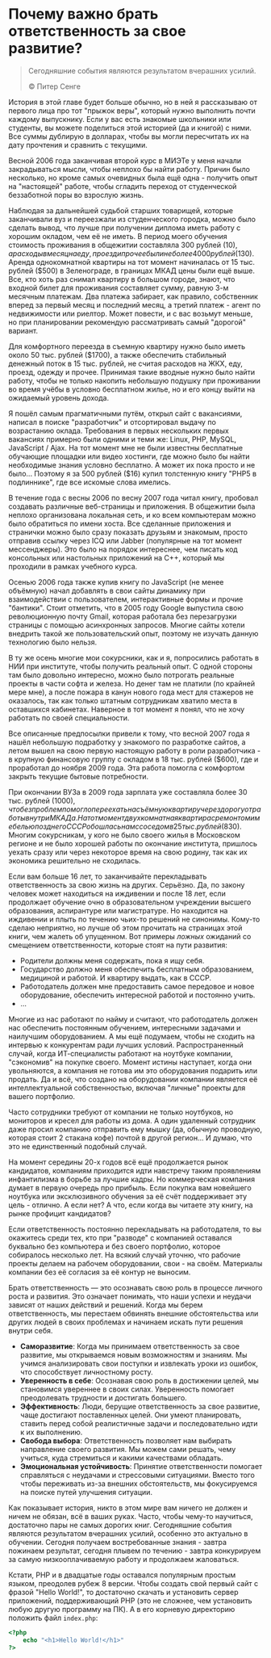 # Почему важно брать ответственность за свое развитие?

> Сегодняшние события являются результатом вчерашних усилий.
>
> ©️ Питер Сенге

История в этой главе будет больше обычно, но в ней я рассказываю от первого лица про тот "прыжок веры", который нужно выполнить почти каждому выпускнику. Если у вас есть знакомые школьники или студенты, вы можете поделиться этой историей (да и книгой) с ними. Все суммы дублирую в долларах, чтобы вы могли пересчитать их на дату прочтения и сравнить с текущими.

Весной 2006 года заканчивая второй курс в МИЭТе у меня начали закрадываться мысли, чтобы неплохо бы найти работу. Причин было несколько, но кроме самых очевидных была ещё одна - получить опыт на "настоящей" работе, чтобы сгладить переход от студенческой беззаботной поры во взрослую жизнь.

Наблюдая за дальнейшей судьбой старших товарищей, которые заканчивали вуз и переезжали из студенческого городка, можно было сделать вывод, что лучше при получении диплома иметь работу с хорошим окладом, чем её не иметь. В период моего обучения стоимость проживания в общежитии составляла 300 рублей ($10), а расходы в месяц на еду, проезд и прочее были не более 4000 рублей ($130). Аренда однокомнатной квартиры на тот момент начиналась от 15 тыс. рублей ($500) в Зеленограде, в границах МКАД цены были ещё выше. Все, кто хоть раз снимал квартиру в большом городе, знают, что входной билет для проживания составляет
сумму, равную 3-м месячным платежам. Два платежа забирает, как правило, собственник вперед за первый месяц и последний месяц, а третий платеж - агент по недвижимости или риелтор. Может повести, и с вас возьмут меньше, но при планировании рекомендую рассматривать самый "дорогой" вариант.

Для комфортного переезда в съемную квартиру нужно было иметь около 50 тыс. рублей ($1700), а также обеспечить стабильный денежный поток в 15 тыс. рублей, не считая расходов на ЖКХ, еду, проезд, одежду и прочее. Принимая такие вводные нужно было найти работу, чтобы не только накопить небольшую подушку при проживании во время учёбы в условно бесплатном жилье, но и его концу выйти на ожидаемый уровень дохода.

Я пошёл самым прагматичными путём, открыл сайт с вакансиями, написал в поиске "разработчик" и отсортировал выдачу по возрастанию оклада. Требования в первых нескольких первых вакансиях примерно были одними и теми же: Linux, PHP, MySQL, JavaScript / Ajax. На тот момент мне не были известны бесплатные обучающие площадки или видео хостинги, где можно было бы найти необходимые знания условно бесплатно. А может их пока просто и не было... Поэтому я за 500 рублей ($16) купил толстенную книгу "PHP5 в подлиннике", где все искомые слова имелись.

В течение года с весны 2006 по весну 2007 года читал книгу, пробовал создавать различные веб-страницы и приложения. В общежитии была неплохо организована локальная сеть, и ко всем компьютерам можно было обратиться по имени хоста. Все сделанные приложения и странички можно было сразу показать друзьям и знакомым, просто отправив ссылку через ICQ или Jabber (популярные на тот момент мессенджеры). Это было на порядок интереснее, чем писать код консольных или настольных приложений на C++, который мы проходили в рамках учебного курса.

Осенью 2006 года также купив книгу по JavaScript (не менее объёмную) начал добавлять в свои сайты динамику при взаимодействии с пользователем, интерактивные формы и прочие "бантики". Стоит отметить, что в 2005 году Google выпустила свою революционную почту Gmail, которая работала без перезагрузки страницы с помощью асинхронных запросов. Многие сайты хотели внедрить такой же пользовательский опыт, поэтому не изучать данную
технологию было нельзя.

В ту же осень многие мои сокурсники, как и я, попросились работать в НИИ при институте, чтобы получить реальный опыт. С одной стороны там было довольно интересно, можно было потрогать реальные проекты в части софта и железа. Но денег там не платили (по крайней мере мне), а после пожара в канун нового года мест для стажеров не оказалось, так как только штатным сотрудникам хватило места в оставшихся кабинетах. Наверное в тот момент я понял, что не хочу работать по своей специальности.

Все описанные предпосылки привели к тому, что весной 2007 года я нашёл небольшую подработку у знакомого по разработке сайтов, а летом вышел на свою первую настоящую работу в роли разработчика - в крупную финансовую группу с окладом в 18 тыс. рублей ($600), где и проработал до ноября 2009 года. Эта работа помогла с комфортом закрыть текущие бытовые потребности.

При окончании ВУЗа в 2009 года зарплата уже составляла более 30 тыс. рублей ($1000), что без проблем помогло переехать на съёмную квартиру через дорогу от работы внутри МКАДа. На тот момент двухкомнатная квартира с ремонтом и мебелью позднего СССР обошлась нам с соседом в 25 тыс. рублей ($830). Многим сокурсникам, у кого не было своего жилья в Московском регионе и не было хорошей работы по окончание института, пришлось уехать сразу или через некоторое время на свою родину, так как их экономика решительно не сходилась.

Если вам больше 16 лет, то заканчивайте перекладывать ответственность за свою жизнь на других. Серьёзно. Да, по закону человек может находиться на иждивении и после 18 лет, если продолжает обучение очно в образовательном учреждении высшего образования, аспирантуре или магистратуре. Но находится на иждивении и плыть по течению чьих-то решений не синонимы. Кому-то сделаю неприятно, но лучше об этом прочитать на страницах этой книги, чем жалеть об упущенном. Вот примеры _ложных_ ожиданий со смещением ответственности, которые стоят на пути развития:

- Родители должны меня содержать, пока я ищу себя.
- Государство должно меня обеспечить бесплатным образованием, медициной и работой. И квартиру выдать, как в СССР.
- Работодатель должен мне предоставить самое передовое и новое оборудование, обеспечить интересной работой и постоянно учить.
- ...

Многие из нас работают по найму и считают, что работодатель должен нас обеспечить постоянным обучением, интересными задачами и наилучшим оборудованием. А мы ещё подумаем, чтобы не сходить на интервью к конкурентам ради лучших условий. Распространенный случай, когда ИТ-специалисты работают на ноутбуке компании, "сэкономив" на покупке своего. Момент истины наступает, когда они увольняются, а компания не готова им это оборудования подарить или продать. Да и всё, что создано на оборудовании компании является её интеллектуальной собственностью, включая "личные" проекты для вашего портфолио.

Часто сотрудники требуют от компании не только ноутбуков, но мониторов и кресел для работы из дома. А один удаленный сотрудник даже просил компанию отправить ему мышку (да, обычную проводную, которая стоит 2 стакана кофе) почтой в другой регион... И думаю, что это не единственный подобный случай.

На момент середины 20-х годов всё ещё продолжается рынок кандидатов, компаниям приходится идти навстречу таким проявлениям инфантилизма в борьбе за лучшие кадры. Но коммерческая компания думает в первую очередь про прибыль. Если покупка вам новейшего ноутбука или эксклюзивного обучения за её счёт поддерживает эту цель - отлично. А если нет? А что, если когда вы читаете эту книгу, на рынке профицит кандидатов?

Если ответственность постоянно перекладывать на работодателя, то вы окажитесь среди тех, кто при "разводе" с компанией оставался буквально без компьютера и без своего портфолио, которое собиралось несколько лет. На всякий случай уточню, что рабочие проекты делаем на рабочем оборудовании, свои - на своём. Материалы компании без её согласия за её контур не выносим.

Брать ответственность — это осознавать свою роль в процессе личного роста и развития. Это означает понимать, что наши успехи и неудачи зависят от наших действий и решений. Когда мы берем ответственность, мы перестаем обвинять внешние обстоятельства или других людей в своих проблемах и начинаем искать пути решения внутри себя.

- **Саморазвитие**: Когда мы принимаем ответственность за свое развитие, мы открываемся новым возможностям и знаниям. Мы учимся анализировать свои поступки и извлекать уроки из ошибок, что способствует личностному росту.
- **Уверенность в себе**: Осознавая свою роль в достижении целей, мы становимся увереннее в своих силах. Уверенность помогает преодолевать трудности и достигать большего.
- **Эффективность**: Люди, берущие ответственность за свое развитие, чаще достигают поставленных целей. Они умеют планировать, ставить перед собой реалистичные задачи и последовательно идти к их выполнению.
- **Свобода выбора**: Ответственность позволяет нам выбирать направление своего развития. Мы можем сами решать, чему учиться, куда стремиться и какими качествами обладать.
- **Эмоциональная устойчивость**: Принятие ответственности помогает справляться с неудачами и стрессовыми ситуациями. Вместо того чтобы переживать из-за внешних обстоятельств, мы фокусируемся на поиске путей улучшения ситуации.

Как показывает история, никто в этом мире вам ничего не должен и ничем не обязан, всё в ваших руках. Часто, чтобы чему-то научиться, достаточно пары не самых дорогих книг.
Сегодняшние события являются результатом вчерашних усилий, особенно это актуально в обучении. Сегодня получаем востребованные знания - завтра пожинаем
результат, сегодня плывем по течению - завтра конкурируем за самую низкооплачиваемую работу и продолжаем жаловаться.

Кстати, PHP и в двадцатые годы оставался популярным простым языком, преодолев рубеж 8 версии. Чтобы создать свой первый сайт с фразой "Hello World!",
то достаточно скачать и установить сервер приложений, поддерживающий PHP (это не сложнее, чем установить любую другую программу на ПК). А в его
корневую директорию положить файл ```index.php```:

```php
<?php
    echo "<h1>Hello World!</h1>"
?>
```


